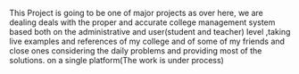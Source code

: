 This Project is going to be one of major projects as over here, we are dealing deals with the proper and accurate college management system based both on the administrative and user(student and teacher) level ,taking live examples and references of my college and  of some of my friends and close ones considering the daily problems and providing  most of the solutions. on a single platform(The work is under process) 
